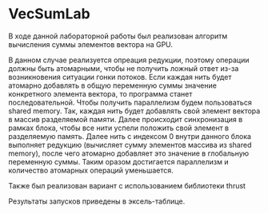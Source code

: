 # VecSumLab

В ходе данной лабораторной работы был реализован алгоритм вычисления суммы элементов вектора на GPU.

В данном случае реализуется опреация редукции, поэтому операции должны быть атомарными, чтобы не получить ложный ответ из-за возникновения ситуации гонки потоков. Если каждая нить будет атомарно добавлять в общую переменную суммы значение конкретного элемента вектора, то программа станет последовательной.
Чтобы получить параллелизм будем пользоваться shared memory. Так, каждая нить будет добавлять свой элемент вектора в массив разделяемой памяти. Далее происходит синхронизация в рамках блока, чтобы все нити успели положить свой элемент в разделяемую память.
Далее нить с индексом 0 внутри данного блока выполняет редукцию (вычисляет сумму элементов массива из shared memory), после чего атомарно добавляет это значение в глобальную переменную суммы. Таким оразом достигается параллелизм и количество атомарных операций уменьшается.

Также был реализован вариант с использованием библиотеки thrust

Результаты запусков приведены в эксель-таблице.
